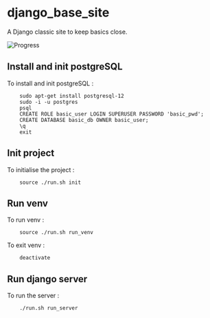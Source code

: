 # django_base_site

A Django classic site to keep basics close.

![Progress](https://progress-bar.dev/12/?title=progress)

## Install and init postgreSQL
To install and init postgreSQL :
``` 
    sudo apt-get install postgresql-12 
    sudo -i -u postgres
    psql
    CREATE ROLE basic_user LOGIN SUPERUSER PASSWORD 'basic_pwd';
    CREATE DATABASE basic_db OWNER basic_user;
    \q
    exit
```
## Init project 
To initialise the project :
```
    source ./run.sh init
```

## Run venv
To run venv : 
```
    source ./run.sh run_venv
```

To exit venv : 
```
    deactivate
```

## Run django server 
To run the server : 
```
    ./run.sh run_server
```